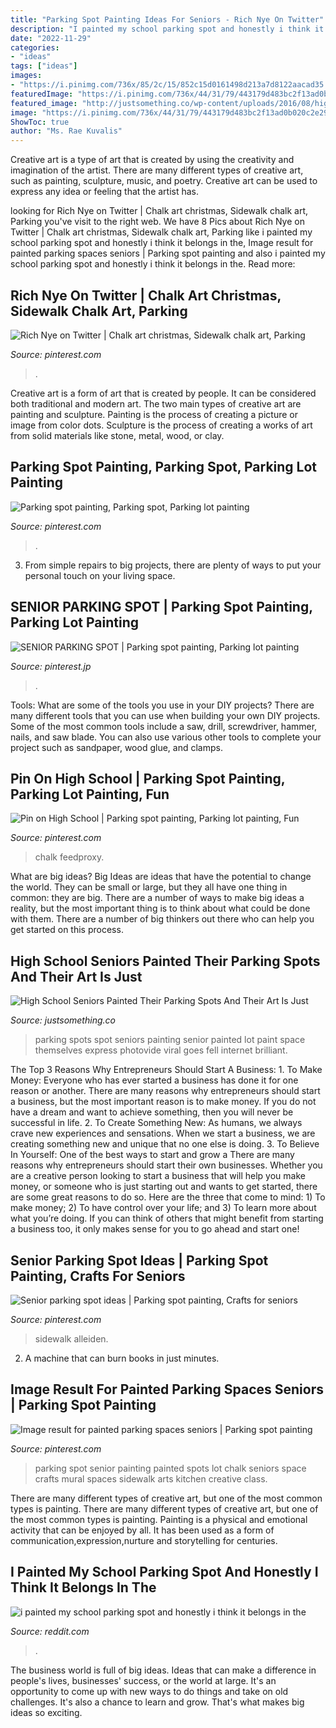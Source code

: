 ```yaml
---
title: "Parking Spot Painting Ideas For Seniors - Rich Nye On Twitter"
description: "I painted my school parking spot and honestly i think it belongs in the"
date: "2022-11-29"
categories:
- "ideas"
tags: ["ideas"]
images:
- "https://i.pinimg.com/736x/85/2c/15/852c15d0161498d213a7d8122aacad35.jpg"
featuredImage: "https://i.pinimg.com/736x/44/31/79/443179d483bc2f13ad0b020c2e290ce6.jpg"
featured_image: "http://justsomething.co/wp-content/uploads/2016/08/high-school-seniors-painted-their-parking-spots-and-the-internet-fell-in-love-with-their-art-05.jpg"
image: "https://i.pinimg.com/736x/44/31/79/443179d483bc2f13ad0b020c2e290ce6.jpg"
ShowToc: true
author: "Ms. Rae Kuvalis"
---
```



Creative art is a type of art that is created by using the creativity and imagination of the artist. There are many different types of creative art, such as painting, sculpture, music, and poetry. Creative art can be used to express any idea or feeling that the artist has.

	

		
looking for Rich Nye on Twitter | Chalk art christmas, Sidewalk chalk art, Parking you've visit to the right web. We have 8 Pics about Rich Nye on Twitter | Chalk art christmas, Sidewalk chalk art, Parking like i painted my school parking spot and honestly i think it belongs in the, Image result for painted parking spaces seniors | Parking spot painting and also i painted my school parking spot and honestly i think it belongs in the. Read more:
		
    
## Rich Nye On Twitter | Chalk Art Christmas, Sidewalk Chalk Art, Parking

<img loading=lazy src="https://i.pinimg.com/736x/85/2c/15/852c15d0161498d213a7d8122aacad35.jpg" onerror="this.onerror=null;this.src='https://tse1.mm.bing.net/th?id=OIP.FmN6OUlMzRBYjAUjEeEq9gHaJ3&amp;pid=15.1';" alt="Rich Nye on Twitter | Chalk art christmas, Sidewalk chalk art, Parking">

_Source: pinterest.com_

>. 

	

Creative art is a form of art that is created by people. It can be considered both traditional and modern art. The two main types of creative art are painting and sculpture. Painting is the process of creating a picture or image from color dots. Sculpture is the process of creating a works of art from solid materials like stone, metal, wood, or clay.

    
## Parking Spot Painting, Parking Spot, Parking Lot Painting

<img loading=lazy src="https://i.pinimg.com/originals/cc/86/96/cc8696c3337a3395ab99ef26a40adccb.jpg" onerror="this.onerror=null;this.src='https://tse4.mm.bing.net/th?id=OIP.5bcODsYVkq2Sl2fDjyT9dQHaJ4&amp;pid=15.1';" alt="Parking spot painting, Parking spot, Parking lot painting">

_Source: pinterest.com_

>. 

	

3. From simple repairs to big projects, there are plenty of ways to put your personal touch on your living space.

    
## SENIOR PARKING SPOT | Parking Spot Painting, Parking Lot Painting

<img loading=lazy src="https://i.pinimg.com/736x/1b/d8/f7/1bd8f760c76178f8ba6331c98e9acf4f.jpg" onerror="this.onerror=null;this.src='https://tse2.mm.bing.net/th?id=OIP.b2JzLjYSLAA_Ml8sxrRCuQHaH6&amp;pid=15.1';" alt="SENIOR PARKING SPOT | Parking spot painting, Parking lot painting">

_Source: pinterest.jp_

>. 

	

Tools: What are some of the tools you use in your DIY projects?
There are many different tools that you can use when building your own DIY projects. Some of the most common tools include a saw, drill, screwdriver, hammer, nails, and saw blade. You can also use various other tools to complete your project such as sandpaper, wood glue, and clamps.

    
## Pin On High School | Parking Spot Painting, Parking Lot Painting, Fun

<img loading=lazy src="https://i.pinimg.com/736x/44/31/79/443179d483bc2f13ad0b020c2e290ce6.jpg" onerror="this.onerror=null;this.src='https://tse2.mm.bing.net/th?id=OIP.z0ir7ZXhL5e4nUjDAHQs2AHaJ4&amp;pid=15.1';" alt="Pin on High School | Parking spot painting, Parking lot painting, Fun">

_Source: pinterest.com_

>chalk feedproxy. 

	

What are big ideas?
Big Ideas are ideas that have the potential to change the world. They can be small or large, but they all have one thing in common: they are big. There are a number of ways to make big ideas a reality, but the most important thing is to think about what could be done with them. There are a number of big thinkers out there who can help you get started on this process.

    
## High School Seniors Painted Their Parking Spots And Their Art Is Just

<img loading=lazy src="http://justsomething.co/wp-content/uploads/2016/08/high-school-seniors-painted-their-parking-spots-and-the-internet-fell-in-love-with-their-art-05.jpg" onerror="this.onerror=null;this.src='https://tse3.mm.bing.net/th?id=OIP.QMzTHaaQfMaZOMvMhjy6vwHaIi&amp;pid=15.1';" alt="High School Seniors Painted Their Parking Spots And Their Art Is Just">

_Source: justsomething.co_

>parking spots spot seniors painting senior painted lot paint space themselves express photovide viral goes fell internet brilliant. 

	

The Top 3 Reasons Why Entrepreneurs Should Start A Business: 1. To Make Money: Everyone who has ever started a business has done it for one reason or another. There are many reasons why entrepreneurs should start a business, but the most important reason is to make money. If you do not have a dream and want to achieve something, then you will never be successful in life. 2. To Create Something New: As humans, we always crave new experiences and sensations. When we start a business, we are creating something new and unique that no one else is doing. 3. To Believe In Yourself: One of the best ways to start and grow a
There are many reasons why entrepreneurs should start their own businesses. Whether you are a creative person looking to start a business that will help you make money, or someone who is just starting out and wants to get started, there are some great reasons to do so. Here are the three that come to mind: 1) To make money; 2) To have control over your life; and 3) To learn more about what you’re doing. If you can think of others that might benefit from starting a business too, it only makes sense for you to go ahead and start one!

    
## Senior Parking Spot Ideas | Parking Spot Painting, Crafts For Seniors

<img loading=lazy src="https://i.pinimg.com/736x/a5/70/44/a570443423f5e0376c7bf7431fed98c3.jpg" onerror="this.onerror=null;this.src='https://tse2.mm.bing.net/th?id=OIP.FkH6ZPyef21FbWKC7lS9vAHaJ3&amp;pid=15.1';" alt="Senior parking spot ideas | Parking spot painting, Crafts for seniors">

_Source: pinterest.com_

>sidewalk alleiden. 

	

2. A machine that can burn books in just minutes.

    
## Image Result For Painted Parking Spaces Seniors | Parking Spot Painting

<img loading=lazy src="https://i.pinimg.com/736x/a0/6d/83/a06d838f2d2ac4e7308fb17a3af19ffa.jpg" onerror="this.onerror=null;this.src='https://tse1.mm.bing.net/th?id=OIP.k9siHx5FcCvS7Qf_akLtowHaJ3&amp;pid=15.1';" alt="Image result for painted parking spaces seniors | Parking spot painting">

_Source: pinterest.com_

>parking spot senior painting painted spots lot chalk seniors space crafts mural spaces sidewalk arts kitchen creative class. 

	

There are many different types of creative art, but one of the most common types is painting.
There are many different types of creative art, but one of the most common types is painting. Painting is a physical and emotional activity that can be enjoyed by all. It has been used as a form of communication,expression,nurture and storytelling for centuries.

    
## I Painted My School Parking Spot And Honestly I Think It Belongs In The

<img loading=lazy src="https://preview.redd.it/dbytysumgxxz.jpg?auto=webp&amp;s=72ef19e48ad80f0a811fce30921c2c98b63bf3f8" onerror="this.onerror=null;this.src='https://tse2.mm.bing.net/th?id=OIP.whsm175eMsOaH7Yi55z-rwHaNL&amp;pid=15.1';" alt="i painted my school parking spot and honestly i think it belongs in the">

_Source: reddit.com_

>. 

	

The business world is full of big ideas. Ideas that can make a difference in people's lives, businesses' success, or the world at large. It's an opportunity to come up with new ways to do things and take on old challenges. It's also a chance to learn and grow. That's what makes big ideas so exciting.

